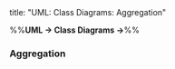 <frontmatter>
title: "UML: Class Diagrams: Aggregation"
</frontmatter>

<link rel="stylesheet" href="{{baseUrl}}/css/textbook.css">

<div class="website-content">

%%**UML → Class Diagrams →**%%

### Aggregation

<div id="main">

<include src="./what/embed.md" boilerplate  />

</div>
</div>
